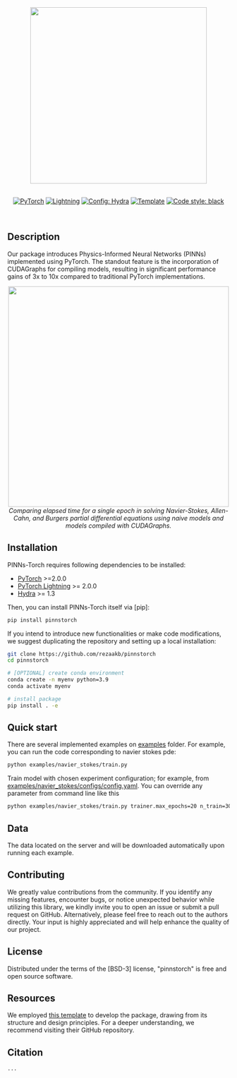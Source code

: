 <div align="center">

<img src="http://drive.google.com/uc?export=view&id=1JO83M12_y2F8h7QYZZSK5NXkRSdWnSqy" width="400">
</br>
</br>

<a href="https://pytorch.org/get-started/locally/"><img alt="PyTorch" src="https://img.shields.io/badge/PyTorch-ee4c2c?logo=pytorch&logoColor=white"></a>
<a href="https://pytorchlightning.ai/"><img alt="Lightning" src="https://img.shields.io/badge/-Lightning-792ee5?logo=pytorchlightning&logoColor=white"></a>
<a href="https://hydra.cc/"><img alt="Config: Hydra" src="https://img.shields.io/badge/Config-Hydra-89b8cd"></a>
<a href="https://github.com/ashleve/lightning-hydra-template"><img alt="Template" src="https://img.shields.io/badge/-Lightning--Hydra--Template-017F2F?style=flat&logo=github&labelColor=gray"></a>
[![Code style: black](https://img.shields.io/badge/code%20style-black-000000.svg)](https://github.com/psf/black)

<br>

</div>

## Description

Our package introduces Physics-Informed Neural Networks (PINNs) implemented using PyTorch. The standout feature is the incorporation of CUDAGraphs for compiling models, resulting in significant performance gains of 3x to 10x compared to traditional PyTorch implementations.

<div align="center">
<img src="http://drive.google.com/uc?export=view&id=1qbDpnSZiDRm5CQKjAUkNsfYcDqLEShQA" width="500">
</br>
<em>Comparing elapsed time for a single epoch in solving Navier-Stokes, Allen-Cahn, and Burgers partial differential equations using naive models and models compiled with CUDAGraphs. </em>
</div>

## Installation

PINNs-Torch requires following dependencies to be installed:

- [PyTorch](https://pytorch.org) >=2.0.0
- [PyTorch Lightning](https://lightning.ai/) >= 2.0.0
- [Hydra](https://hydra.cc/docs/intro/) >= 1.3

Then, you can install PINNs-Torch itself via \[pip\]:

```bash
pip install pinnstorch
```

If you intend to introduce new functionalities or make code modifications, we suggest duplicating the repository and setting up a local installation:

````bash
git clone https://github.com/rezaakb/pinnstorch
cd pinnstorch

# [OPTIONAL] create conda environment
conda create -n myenv python=3.9
conda activate myenv

# install package
pip install . -e
````

## Quick start

There are several implemented examples on [examples](examples) folder. For example, you can run the code corresponding to navier stokes pde:

```bash
python examples/navier_stokes/train.py
```

Train model with chosen experiment configuration; for example, from [examples/navier_stokes/configs/config.yaml](examples/navier_stokes/configs/config.yaml). You can override any parameter from command line like this

```bash
python examples/navier_stokes/train.py trainer.max_epochs=20 n_train=3000
```

## Data

The data located on the server and will be downloaded automatically upon running each example.

## Contributing

We greatly value contributions from the community. If you identify any missing features, encounter bugs, or notice unexpected behavior while utilizing this library, we kindly invite you to open an issue or submit a pull request on GitHub. Alternatively, please feel free to reach out to the authors directly. Your input is highly appreciated and will help enhance the quality of our project.

## License

Distributed under the terms of the \[BSD-3\] license, "pinnstorch" is free and open source software.

## Resources

We employed [this template](https://github.com/ashleve/lightning-hydra-template) to develop the package, drawing from its structure and design principles. For a deeper understanding, we recommend visiting their GitHub repository.

## Citation

```
...
```